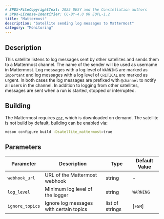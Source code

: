```yaml
---
# SPDX-FileCopyrightText: 2025 DESY and the Constellation authors
# SPDX-License-Identifier: CC-BY-4.0 OR EUPL-1.2
title: "Mattermost"
description: "Satellite sending log messages to Mattermost"
category: "Monitoring"
---
```


## Description

This satellite listens to log messages sent by other satellites and sends them to a Mattermost channel. The name of the
sender will be used as username in Mattermost. Log messages with a log level of `WARNING` are marked as `important` and log
messages with a log level of `CRITICAL` are marked as urgent. In both cases the log messages are prefixed with `@channel` to
notify all users in the channel. In addition to logging from other satellites, messages are sent when a run is started,
stopped or interrupted.

## Building

The Mattermost requires [`cpr`](https://github.com/libcpr/cpr), which is downloaded on demand.
The satellite is not build by default, building can be enabled via:

```sh
meson configure build -Dsatellite_mattermost=true
```

## Parameters

| Parameter  | Description | Type | Default Value |
|------------|-------------|------|---------------|
| `webhook_url` | URL of the Mattermost webhook | string | - |
| `log_level` | Minimum log level of the logger | string | `WARNING` |
| `ignore_topics` | Ignore log messages with certain topics | list of strings | [`FSM`] |
